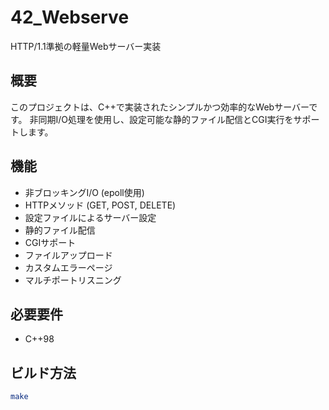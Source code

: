 # 42_Webserve

HTTP/1.1準拠の軽量Webサーバー実装

## 概要

このプロジェクトは、C++で実装されたシンプルかつ効率的なWebサーバーです。
非同期I/O処理を使用し、設定可能な静的ファイル配信とCGI実行をサポートします。

## 機能

- 非ブロッキングI/O (epoll使用)
- HTTPメソッド (GET, POST, DELETE)
- 設定ファイルによるサーバー設定
- 静的ファイル配信
- CGIサポート
- ファイルアップロード
- カスタムエラーページ
- マルチポートリスニング

## 必要要件

- C++98

## ビルド方法

```bash
make